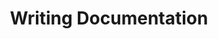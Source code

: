 ---
id: writing-documentation
title: Writing Documentation
sidebar_label: Writing Documentation
custom_edit_url: https://github.com/microsoft/fast-dna/edit/master/sites/website/src/docs/community/writing-documentation.md
---